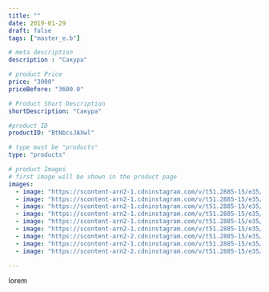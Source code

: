 ```yaml
---
title: ""
date: 2019-01-29
draft: false
tags: ["master_e.b"]

# meta description
description : "Сакура"

# product Price
price: "3000"
priceBefore: "3600.0"

# Product Short Description
shortDescription: "Сакура"

#product ID
productID: "BtNbcsJAXwl"

# type must be "products"
type: "products"

# product Images
# first image will be shown in the product page
images:
  - image: "https://scontent-arn2-1.cdninstagram.com/v/t51.2885-15/e35/49933612_277794959568990_3095020698916621392_n.jpg?se=8&tp=1&_nc_ht=scontent-arn2-1.cdninstagram.com&_nc_cat=106&_nc_ohc=5_Pv47BCMsYAX-1NL0d&oh=e72f5a0b037235baedae76c15e227beb&oe=606ADC67&ig_cache_key=MTk2NzM0OTMyNjkwMDYwMDQ0Mg%3D%3D.2"
  - image: "https://scontent-arn2-1.cdninstagram.com/v/t51.2885-15/e35/50218147_440620879810411_4330242387604110201_n.jpg?se=8&tp=1&_nc_ht=scontent-arn2-1.cdninstagram.com&_nc_cat=107&_nc_ohc=9nTFWP0oTH0AX_orPw7&oh=718e8c53532e5b9319c2ecb2fee3b6fa&oe=606C428E&ig_cache_key=MTk2NzM0OTMyNjkyNTU0Njc3NA%3D%3D.2"
  - image: "https://scontent-arn2-1.cdninstagram.com/v/t51.2885-15/e35/50165334_1229583200525111_9131111261229190565_n.jpg?se=8&tp=1&_nc_ht=scontent-arn2-1.cdninstagram.com&_nc_cat=111&_nc_ohc=cOyaWAGmU4oAX93qYWf&oh=1ff97ee1201e1f640ef02f2c9ce2cc73&oe=606CE4F1&ig_cache_key=MTk2NzM0OTMyNjk1MDczMjI1Ng%3D%3D.2"
  - image: "https://scontent-arn2-1.cdninstagram.com/v/t51.2885-15/e35/51210759_379072002901521_7408446543230840137_n.jpg?se=8&tp=1&_nc_ht=scontent-arn2-1.cdninstagram.com&_nc_cat=109&_nc_ohc=wptAC3n7HJAAX9I51b2&oh=0f50ac8e12628ce00f8b953c3a7cbdac&oe=606B8E34&ig_cache_key=MTk2NzM0OTMyNjg5MjIyMDU1Mg%3D%3D.2"
  - image: "https://scontent-arn2-1.cdninstagram.com/v/t51.2885-15/e35/49808614_584937368585029_8799887674206538762_n.jpg?se=8&tp=1&_nc_ht=scontent-arn2-1.cdninstagram.com&_nc_cat=101&_nc_ohc=B_qJwnIndlcAX-Zd96_&oh=a11d3d86bb680786a830465d359ba3e3&oe=606BDF16&ig_cache_key=MTk2NzM0OTMyNjkzMzk0MTIxMg%3D%3D.2"
  - image: "https://scontent-arn2-1.cdninstagram.com/v/t51.2885-15/e35/49770272_307081209946775_1375553954529034638_n.jpg?se=8&tp=1&_nc_ht=scontent-arn2-1.cdninstagram.com&_nc_cat=111&_nc_ohc=txAjColw9dgAX9OBj3P&oh=e01c39d6ec63a1d0f957f28985720ef5&oe=606C54F2&ig_cache_key=MTk2NzM0OTMyNjkwODg2NTk5Nw%3D%3D.2"
  - image: "https://scontent-arn2-2.cdninstagram.com/v/t51.2885-15/e35/51591440_237151393827800_1739722315685576035_n.jpg?se=8&tp=1&_nc_ht=scontent-arn2-2.cdninstagram.com&_nc_cat=108&_nc_ohc=qJMm0P72z20AX8gqVmE&oh=e9049956c7b743deed3318696ff21c51&oe=606C0D05&ig_cache_key=MTk2NzM0OTMyNjk0MjM2Nzk4NQ%3D%3D.2"
  - image: "https://scontent-arn2-1.cdninstagram.com/v/t51.2885-15/e35/50080121_285241332149907_4055042364679178154_n.jpg?se=8&tp=1&_nc_ht=scontent-arn2-1.cdninstagram.com&_nc_cat=103&_nc_ohc=hC9gJMb7micAX8fPLl-&oh=af8b67a08887b24335cc64eddb57e1fc&oe=606B5BE4&ig_cache_key=MTk2NzM0OTMyNjkzNDA1MTAyNA%3D%3D.2"
  - image: "https://scontent-arn2-2.cdninstagram.com/v/t51.2885-15/e35/51138609_325548194722616_1400730243864813893_n.jpg?se=8&tp=1&_nc_ht=scontent-arn2-2.cdninstagram.com&_nc_cat=108&_nc_ohc=2HvosiQLRQkAX9KKjoW&oh=877908f7d3f52f98c754a7bfc14f7f3b&oe=606B4670&ig_cache_key=MTk2NzM0OTMyNjkxNzM1NjY0Ng%3D%3D.2"

---
```

lorem
